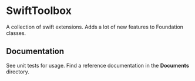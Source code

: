 # SwiftToolbox

A collection of swift extensions. Adds a lot of new features to Foundation classes.

## Documentation

See unit tests for usage. Find a reference documentation in the **Documents** directory. 
